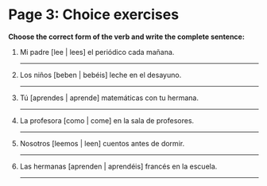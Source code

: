 # Page 3: Choice exercises

**Choose the correct form of the verb and write the complete sentence:**

1. Mi padre [lee | lees] el periódico cada mañana.

   _________________________________

2. Los niños [beben | bebéis] leche en el desayuno.

   _________________________________

3. Tú [aprendes | aprende] matemáticas con tu hermana.

   _________________________________

4. La profesora [como | come] en la sala de profesores.

   _________________________________

5. Nosotros [leemos | leen] cuentos antes de dormir.

   _________________________________

6. Las hermanas [aprenden | aprendéis] francés en la escuela.

   _________________________________